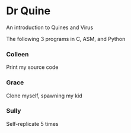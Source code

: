 # Dr Quine

An introduction to Quines and Virus

The following 3 programs in C, ASM, and Python

### Colleen

Print my source code

### Grace

Clone myself, spawning my kid

### Sully

Self-replicate 5 times
